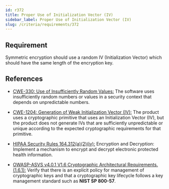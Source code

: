 ```yaml
---
id: r372
title: Proper Use of Initialization Vector (IV)
sidebar_label: Proper Use of Initialization Vector (IV)
slug: /criteria/requirements/372
---
```


## Requirement

Symmetric encryption
should use a random IV (Initialization Vector)
which should have the same length
of the encryption key.

## References

- [CWE-330: Use of Insufficiently Random Values:](https://cwe.mitre.org/data/definitions/330.html)
The software uses
insufficiently random numbers
or values in a security context
that depends on unpredictable numbers.

- [CWE-1204: Generation of Weak Initialization Vector (IV):](https://cwe.mitre.org/data/definitions/1204.html)
The product uses
a cryptographic primitive
that uses an Initialization Vector (IV),
but the product does not generate IVs
that are sufficiently unpredictable
or unique according
to the expected cryptographic requirements
for that primitive.

- [HIPAA Security Rules 164.312(a)(2)(iv):](https://www.law.cornell.edu/cfr/text/45/164.312)
Encryption and Decryption:
Implement a mechanism to encrypt
and decrypt electronic protected health information.

- [OWASP-ASVS v4.0.1 V1.6 Cryptographic Architectural Requirements.(1.6.1):](https://owasp.org/www-pdf-archive/OWASP_Application_Security_Verification_Standard_4.0-en.pdf)
Verify that there is an explicit policy
for management of cryptographic keys
and that a cryptographic key lifecycle follows
a key management standard
such as **NIST SP 800-57**.
